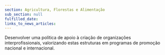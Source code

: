 ```yaml
---
section: Agricultura, Florestas e Alimentação
sub_section: null
fulfilled_date:
links_to_news_articles:
---
```


Desenvolver uma política de apoio à criação de organizações interprofissionais, valorizando estas estruturas em programas de promoção nacional e internacional.